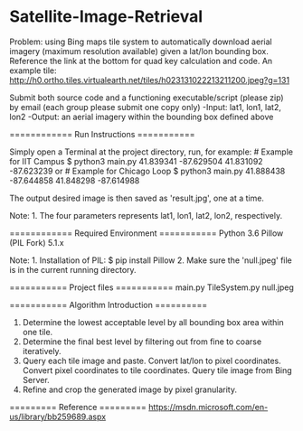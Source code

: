 # Satellite-Image-Retrieval
Problem: using Bing maps tile system to automatically download aerial imagery (maximum resolution available) given a lat/lon bounding box. Reference the link at the bottom for quad key calculation and code. An example tile: http://h0.ortho.tiles.virtualearth.net/tiles/h023131022213211200.jpeg?g=131

Submit both source code and a functioning executable/script (please zip) by email (each group please submit one copy only)
-Input: lat1, lon1, lat2, lon2
-Output: an aerial imagery within the bounding box defined above

============ Run Instructions ===========

Simply open a Terminal at the project directory, run, for example:
	# Example for IIT Campus
	$ python3 main.py 41.839341 -87.629504 41.831092 -87.623239
or
	# Example for Chicago Loop
	$ python3 main.py 41.888438 -87.644858 41.848298 -87.614988

The output desired image is then saved as 'result.jpg', one at a time.

Note:
	1. The four parameters represents lat1, lon1, lat2, lon2, respectively.


============ Required Environment ===========
Python 3.6
Pillow (PIL Fork) 5.1.x

Note:
	1. Installation of PIL:  $ pip install Pillow
	2. Make sure the 'null.jpeg' file is in the current running directory.



=========== Project files ===========
main.py
TileSystem.py
null.jpeg


=========== Algorithm Introduction ==========

1. Determine the lowest acceptable level by all bounding box area within one tile.
2. Determine the final best level by filtering out from fine to coarse iteratively.
3. Query each tile image and paste.
		Convert lat/lon to pixel coordinates.
		Convert pixel coordinates to tile coordinates.
		Query tile image from Bing Server.
4. Refine and crop the generated image by pixel granularity.



========= Reference =========
https://msdn.microsoft.com/en-us/library/bb259689.aspx



